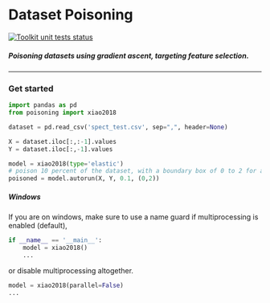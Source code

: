 # Dataset Poisoning
<p align="left"><a href="https://github.com/rpgolota/poisoning/actions?query=workflow%3ATests"><img alt="Toolkit unit tests status" src="https://github.com/rpgolota/poisoning/workflows/Tests/badge.svg"></a></p>

##### Poisoning datasets using gradient ascent, targeting feature selection.

---

### Get started
```python
import pandas as pd
from poisoning import xiao2018

dataset = pd.read_csv('spect_test.csv', sep=",", header=None)

X = dataset.iloc[:,:-1].values
Y = dataset.iloc[:,-1].values

model = xiao2018(type='elastic')
# poison 10 percent of the dataset, with a boundary box of 0 to 2 for all features
poisoned = model.autorun(X, Y, 0.1, (0,2))
```

##### Windows
If you are on windows, make sure to use a name guard if multiprocessing is enabled (default),

```python
if __name__ == '__main__':
    model = xiao2018()
    ...
```
or disable multiprocessing altogether.
```python
model = xiao2018(parallel=False)
...
```